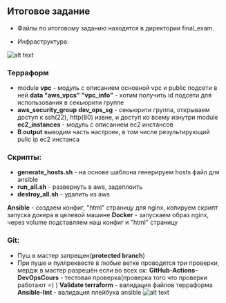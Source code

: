 ## Итоговое задание
* Файлы по итоговому заданию находятся в директории final_exam.

* Инфраструктура:

![alt text](https://drive.google.com/uc?export=view&id=1AIFcJTrIrw-UPe_v7nDKvoGtCmpt1Hu5)

### Терраформ
* module **vpc** - модуль с описанием основной vpc и public подсети в ней
**data "aws_vpcs" "vpc_info"** - хотим получить id подсети для использования в секьюрити группе
* **aws_security_group** **dev_ops_sg** - секьюрити группа, открываем доступ к ssh(22), http(80) извне, и доступ ко всему изнутри
module **ec2_instances** - модуль с описанием ec2 инстансов
* **В output** выводим часть настроек, в том числе результирующий pulic ip ec2 инстанса

### Скрипты:
* **generate_hosts.sh** - на основе шаблона генерируем hosts файл для ansible
* **run_all.sh** - развернуть в aws, задеплоить
* **destroy_all.sh** - удалить из aws
 
**Ansible** - cоздаем конфиг, "html" страницу для nginx, копируем скрипт запуска докера в целевой машине
**Docker** - запускаем образ nginx, через volume подставляем наш конфиг и "html" страницу

### Git:
- Пуш в мастер запрещен(**protected branch**)
- При пуше и пуллреквесте в любые ветке проводятся три проверки, мердж в мастер разрешён если во всех ок:
**GitHub-Actions-DevOpsCours** - тестовая проверка(проверка того что проверки работают =)  )
**Validate terraform** - валидация файлов терраформа
**Ansible-lint** - валидация плейбука ansible
![alt text](https://drive.google.com/uc?export=view&id=1pAEZqnXkKKTtnmE5wrHcmrFEOgNsmz-k)
